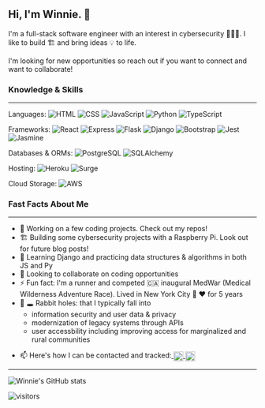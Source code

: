 ## Hi, I'm Winnie. 👋

I'm a full-stack software engineer with an interest in cybersecurity 🕵🏻‍♀️. I like to build 🏗 and bring ideas 💡 to life. 

I'm looking for new opportunities so reach out if you want to connect and want to collaborate!

### Knowledge & Skills
---- 
Languages:
![HTML](https://img.shields.io/badge/HTML-Expert-purple)
![CSS](https://img.shields.io/badge/CSS-Intermediate-blue)
![JavaScript](https://img.shields.io/badge/JavaScript-Expert-purple)
![Python](https://img.shields.io/badge/Python-Intermediate-blue)
![TypeScript](https://img.shields.io/badge/TypeScript-Beginner-lightgrey)

Frameworks: 
![React](https://img.shields.io/badge/React.js-Intermediate-blue)
![Express](https://img.shields.io/badge/Express.js-Intermediate-blue)
![Flask](https://img.shields.io/badge/Flask-Intermediate-blue)
![Django](https://img.shields.io/badge/Django-Intermediate-blue)
![Bootstrap](https://img.shields.io/badge/Bootstrap-Intermediate-blue)
![Jest](https://img.shields.io/badge/Jest-Intermediate-blue)
![Jasmine](https://img.shields.io/badge/Jasmine-Intermediate-blue)

Databases & ORMs:
![PostgreSQL](https://img.shields.io/badge/PostgreSQL-Intermediate-blue)
![SQLAlchemy](https://img.shields.io/badge/SQLAlchemy-Intermediate-blue)

Hosting:
![Heroku](https://img.shields.io/badge/Heroku-Beginner-lightgrey)
![Surge](https://img.shields.io/badge/Surge-Beginner-lightgrey)

Cloud Storage:
![AWS](https://img.shields.io/badge/AWS-Beginner-lightgrey)


### Fast Facts About Me
----
- 🔭 Working on a few coding projects. Check out my repos!
- 🏗 Building some cybersecurity projects with a Raspberry Pi. Look out for future blog posts!
- 🌱 Learning Django and practicing data structures & algorithms in both JS and Py
- 👯 Looking to collaborate on coding opportunities
- ⚡ Fun fact: I'm a runner and competed 🇨🇦 inaugural MedWar (Medical Wilderness Adventure Race). Lived in New York City 🗽 ❤️ for 5 years
- 🐇 🕳️ Rabbit holes: that I typically fall into
    - information security and user data & privacy
    - modernization of legacy systems through APIs
    - user accessbility including improving access for marginalized and rural communities
<!-- TODO: Add personal website, Angellist, medium, other dev communities -->
- 📫 Here's how I can be contacted and tracked:<a href="https://twitter.com/chou_winnie">
  <img align="center" alt="Winnie's Twitter" width="20px" src="https://cdn.jsdelivr.net/npm/simple-icons@v3/icons/twitter.svg" />
</a><a href="https://linkedin.com/in/winniechou">
  <img align="center" alt="Winnie's LinkedIn" width="20px" src="https://cdn.jsdelivr.net/npm/simple-icons@v3/icons/linkedin.svg" />
</a>

----
![Winnie's GitHub stats](https://github-readme-stats.vercel.app/api?username=win-c&show_icons=true&theme=nord)

![visitors](https://visitor-badge.glitch.me/badge?page_id=page.id)


